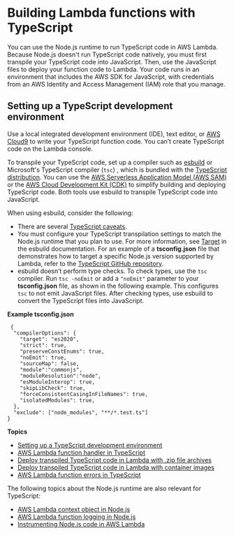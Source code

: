 # Building Lambda functions with TypeScript<a name="lambda-typescript"></a>

You can use the Node\.js runtime to run TypeScript code in AWS Lambda\. Because Node\.js doesn't run TypeScript code natively, you must first transpile your TypeScript code into JavaScript\. Then, use the JavaScript files to deploy your function code to Lambda\. Your code runs in an environment that includes the AWS SDK for JavaScript, with credentials from an AWS Identity and Access Management \(IAM\) role that you manage\.

## Setting up a TypeScript development environment<a name="typescript-dev"></a>

Use a local integrated development environment \(IDE\), text editor, or [AWS Cloud9](https://docs.aws.amazon.com/cloud9/latest/user-guide/sample-typescript.html) to write your TypeScript function code\. You can’t create TypeScript code on the Lambda console\.

To transpile your TypeScript code, set up a compiler such as [esbuild](https://esbuild.github.io/) or Microsoft's TypeScript compiler \(`tsc`\) , which is bundled with the [TypeScript distribution](https://www.typescriptlang.org/download)\. You can use the [AWS Serverless Application Model \(AWS SAM\)](https://docs.aws.amazon.com/serverless-application-model/latest/developerguide/serverless-getting-started.html) or the [AWS Cloud Development Kit \(CDK\)](https://docs.aws.amazon.com/cdk/v2/guide/getting_started.html) to simplify building and deploying TypeScript code\. Both tools use esbuild to transpile TypeScript code into JavaScript\.

When using esbuild, consider the following:
+ There are several [TypeScript caveats](https://esbuild.github.io/content-types/#typescript-caveats)\.
+ You must configure your TypeScript transpilation settings to match the Node\.js runtime that you plan to use\. For more information, see [Target](https://esbuild.github.io/api/#target) in the esbuild documentation\. For an example of a **tsconfig\.json** file that demonstrates how to target a specific Node\.js version supported by Lambda, refer to the [TypeScript GitHub repository](https://github.com/tsconfig/bases/blob/main/bases/node14.json)\.
+ esbuild doesn’t perform type checks\. To check types, use the `tsc` compiler\. Run `tsc -noEmit` or add a `"noEmit"` parameter to your **tsconfig\.json** file, as shown in the following example\. This configures `tsc` to not emit JavaScript files\. After checking types, use esbuild to convert the TypeScript files into JavaScript\.

**Example tsconfig\.json**  

```
 {
  "compilerOptions": {
    "target": "es2020",
    "strict": true,
    "preserveConstEnums": true,
    "noEmit": true,
    "sourceMap": false,
    "module":"commonjs",
    "moduleResolution":"node",
    "esModuleInterop": true, 
    "skipLibCheck": true,
    "forceConsistentCasingInFileNames": true, 
    "isolatedModules": true, 
  },
  "exclude": ["node_modules", "**/*.test.ts"]
}
```

**Topics**
+ [Setting up a TypeScript development environment](#typescript-dev)
+ [AWS Lambda function handler in TypeScript](typescript-handler.md)
+ [Deploy transpiled TypeScript code in Lambda with \.zip file archives](typescript-package.md)
+ [Deploy transpiled TypeScript code in Lambda with container images](typescript-image.md)
+ [AWS Lambda function errors in TypeScript](typescript-exceptions.md)

The following topics about the Node\.js runtime are also relevant for TypeScript:
+ [AWS Lambda context object in Node\.js](nodejs-context.md)
+ [AWS Lambda function logging in Node\.js](nodejs-logging.md)
+ [Instrumenting Node\.js code in AWS Lambda](nodejs-tracing.md)